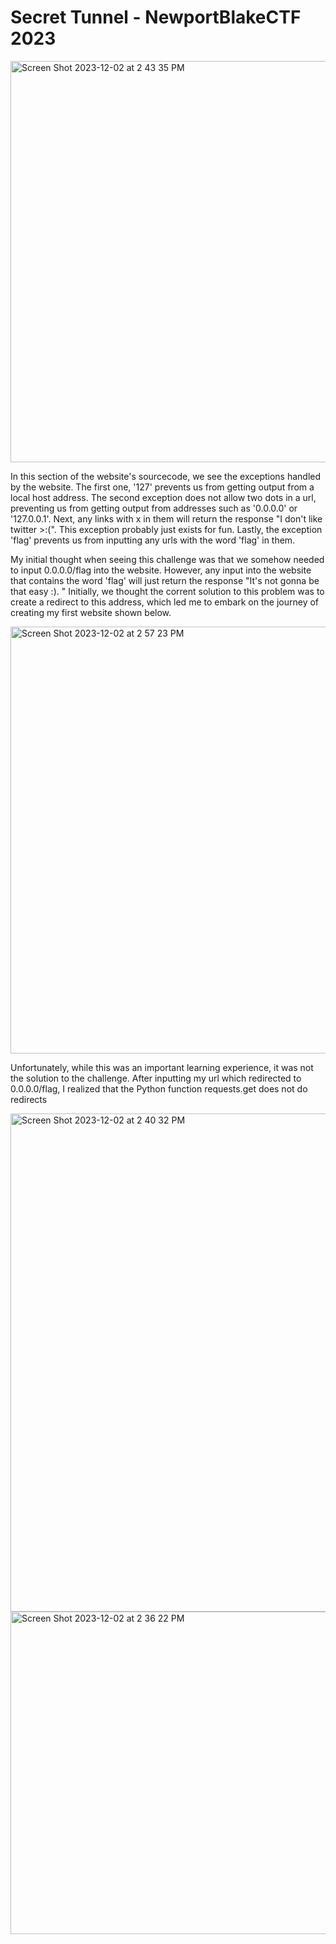 # Secret Tunnel - NewportBlakeCTF 2023


<img width="642" alt="Screen Shot 2023-12-02 at 2 43 35 PM" src="https://github.com/renukabhu/ctf/assets/147457857/2a5e1bfd-da2c-4c57-894e-5960bd2415a3">


In this section of the website's sourcecode, we see the exceptions handled by the website. The first one, '127' prevents us from 
getting output from a local host address. The second exception does not allow two dots in a url, preventing us from getting output 
from addresses such as '0.0.0.0' or '127.0.0.1'. Next, any links with x in them will return the response "I don't like twitter >:(".
This exception probably just exists for fun. Lastly, the exception 'flag' prevents us from inputting any urls with the word 'flag' 
in them.

My initial thought when seeing this challenge was that we somehow needed to input 0.0.0.0/flag into the website. However, any input 
into the website that contains the word 'flag' will just return the response "It's not gonna be that easy :). " Initially, we thought
the corrent solution to this problem was to create a redirect to this address, which led me to embark on the journey of creating my first
website shown below.


<img width="683" alt="Screen Shot 2023-12-02 at 2 57 23 PM" src="https://github.com/renukabhu/ctf/assets/147457857/467b3024-cef8-402d-b42f-2447aa883e88">


Unfortunately, while this was an important learning experience, it was not the solution to the challenge. After inputting my url which redirected to 
0.0.0.0/flag, I realized that the Python function requests.get does not do redirects

<img width="797" alt="Screen Shot 2023-12-02 at 2 40 32 PM" src="https://github.com/renukabhu/ctf/assets/147457857/2b831614-c1d3-45ed-b467-a0337ff4ecbc">

<img width="516" alt="Screen Shot 2023-12-02 at 2 36 22 PM" src="https://github.com/renukabhu/ctf/assets/147457857/89ce172f-b3d7-4878-8a61-514e25a28f09">
